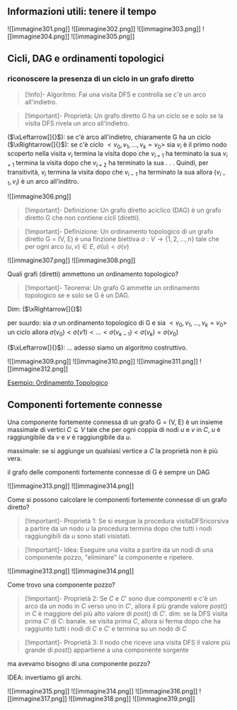 ## Informazioni utili: tenere il tempo

![[immagine301.png]]
![[immagine302.png]]
![[immagine303.png]]
![[immagine304.png]]
![[immagine305.png]]

## Cicli, DAG e ordinamenti topologici
### riconoscere la presenza di un ciclo in un grafo diretto

>[!info]- Algoritmo:
>Fai una visita DFS e controlla se c'è un arco all'indietro.

>[!important]- Proprietà:
>Un grafo diretto G ha un ciclo se e solo se la visita DFS rivela un arco all'indietro.

($\xLeftarrow[]{}$): se c'è arco all'indietro, chiaramente G ha un ciclo
($\xRightarrow[]{}$): se c'è ciclo $<v_0,v_1,...,v_k=v_0>$
sia $v_i$ è il primo nodo scoperto nella visita
$v_i$ termina la visita dopo che $v_{i+1}$ ha terminato la sua
$v_{i+1}$ termina la visita dopo che $v_{i+2}$ ha terminato la sua
.
.
.
Quindi, per transitività, $v_i$ termina la visita dopo che $v_{i-1}$ ha terminato la sua
allora $(v_{i-1}, v_i)$ è un arco all'inditro.

![[immagine306.png]]

>[!important]- Definizione:
>Un grafo diretto aciclico (DAG) è un grafo diretto G che non contiene cicli (diretti).

>[!important]- Definizione:
>Un ordinamento topologico di un grafo diretto G = (V, E) è una finzione biettiva $\sigma:V\to\{1,2,...,n\}$ tale che per ogni arco $(u, v)\in E$, $\sigma(u)<\sigma(v)$       

![[immagine307.png]]
![[immagine308.png]]

Quali grafi (diretti) ammettono un ordinamento topologico?

>[!important]- Teorema:
>Un grafo G ammette un ordinamento topologico se e solo se G è un DAG.

Dim:
($\xRightarrow[]{}$) 

per suurdo: sia $\sigma$ un ordinamento topologico di G
e sia $<v_0, v_1,...,v_k=v_0>$ un ciclo
allora $\sigma(v_0)<\sigma(v1)<...<\sigma(v_{k-1})<\sigma(v_k)=\sigma(v_0)$ 

($\xLeftarrow[]{}$): ... adesso siamo un algoritmo costruttivo.

![[immagine309.png]]
![[immagine310.png]]
![[immagine311.png]]
![[immagine312.png]]

[Esempio: Ordinamento Topologico](http://www.mat.uniroma2.it/~guala/usi_dfs_2021.pdf#page=17) 

## Componenti fortemente connesse

Una componente fortemente connessa di un grafo G = (V, E) è un insieme massimale di vertici $C\subseteq V$ tale che per ogni coppia di nodi $u$ e $v$ in $C$, $u$ è raggiungibile da $v$ e $v$ è raggiungibile da $u$.

massimale: se si aggiunge un qualsiasi vertice a $C$ la proprietà non è più vera.

il grafo delle componenti fortemente connesse di G è sempre un DAG

![[immagine313.png]]
![[immagine314.png]]

Come si possono calcolare le componenti fortemente connesse di un grafo diretto?

>[!important]- Proprietà 1:
>Se si esegue la procedura visitaDFSricorsiva a partire da un nodo $u$ la procedura termina dopo che tutti i nodi raggiungibili da $u$ sono stati visistati.

>[!important]- Idea:
>Eseguire una visita a partire da un nodi di una componente pozzo, "eliminare" la componente e ripetere.

![[immagine313.png]]
![[immagine314.png]]

Come trovo una componente pozzo?

>[!important]- Proprietà 2:
>Se $C$ e $C'$ sono due componenti e c'è un arco da un nodo in $C$ verso uno in $C'$, allora il più grande valore $post()$ in $C$ è maggiore del più alto valore di $post()$ di $C'$.
>dim: se la DFS visita prima $C'$ di $C$: banale.
>se visita prima $C$, allora si ferma dopo che ha raggiunto tutti i nodi di $C$ e $C'$ e termina su un nodo di $C$

>[!important]- Proprietà 3:
>Il nodo che riceve una visita DFS il valore più grande di $post()$ appartiene a una componente sorgente

ma avevamo bisogno di una componente pozzo?

IDEA: invertiamo gli archi.

![[immagine315.png]]
![[immagine314.png]]
![[immagine316.png]]
![[immagine317.png]]
![[immagine318.png]]
![[immagine319.png]]
